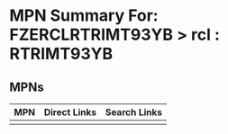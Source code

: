 



# MPN Summary For: FZERCLRTRIMT93YB > rcl : RTRIMT93YB

## MPNs
  

|MPN|Direct Links|Search Links|
| :--- | :--- | :--- |
||||
